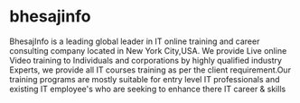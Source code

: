 # bhesajinfo
BhesajInfo is a leading global leader in IT online training and career consulting company located in New York City,USA. We provide Live online Video training to Individuals and corporations by highly qualified industry Experts, we provide all IT courses training as per the client requirement.Our training programs are mostly suitable for entry level IT professionals and existing IT employee's who are seeking to enhance there IT career &amp; skills

